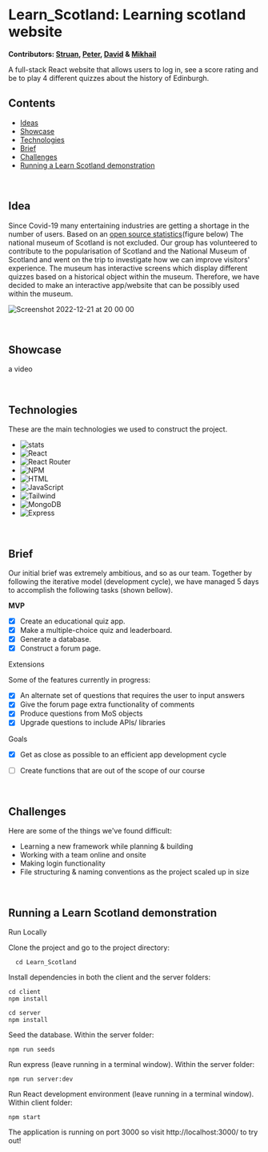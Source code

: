 
# Learn_Scotland: Learning scotland website
<b> Contributors: [Struan](https://github.com/stustr), [Peter](https://github.com/pmo234), 
[David](https://github.com/dvdjms) & [Mikhail](https://github.com/MikhailGorbunov) </b>


A full-stack React website that allows users to log in, see a score rating and be to play 4 different quizzes about the history of Edinburgh.

<!-- 🚧 <b> NB: This is app has reached its MVP, but is still under construction</b> 🚧 -->


## Contents 

* [Ideas](#idea)
* [Showcase](#showcase)
* [Technologies](#technologies)
* [Brief](#brief)
* [Challenges](#challenges)
* [Running a Learn Scotland demonstration](#running-a-learn-scotland-demonstration)


<br>

## Idea



Since Covid-19 many entertaining industries are getting a shortage in the number of users. Based on an [open source statistics](https://www.statista.com/statistics/586826/national-museum-of-scotland-visitor-numbers-united-kingdom-uk/)(figure below) The national museum of Scotland
is not excluded. Our group has volunteered to contribute to the popularisation of Scotland and the National Museum of Scotland and went on the trip to investigate
how we can improve visitors' experience. The museum has interactive screens which display different quizzes based on a historical object within the museum. Therefore,
we have decided to make an interactive app/website that can be possibly used within the museum.

![Screenshot 2022-12-21 at 20 00 00](https://user-images.githubusercontent.com/68015812/222269171-043b02d9-fb88-4ea9-917d-f149279cb073.png)

<br>

## Showcase


a video 

<br>


## Technologies

These are the main technologies we used to construct the project.

* ![stats]
* ![React]
* ![React Router]
* ![NPM]
* ![HTML]
* ![JavaScript]
* ![Tailwind]
* ![MongoDB]
* ![Express]


<br>


## Brief

Our initial brief was extremely ambitious, and so as our team. Together by following the iterative model (development cycle), we have managed 5 days to accomplish the following tasks (shown bellow).

**MVP**


- [x] Create an educational quiz app.
- [x] Make a multiple-choice quiz and leaderboard.
- [x] Generate a database.
- [x] Construct a forum page.

<!-- API find or make -->

 Extensions 

Some of the features currently in progress:

- [x] An alternate set of questions that requires the user to input answers
- [x] Give the forum page extra functionality of comments
- [x] Produce questions from MoS objects 
- [x] Upgrade questions to include APIs/ libraries

 Goals 

- [x] Get as close as possible to an efficient app development cycle
- [ ] Create functions that are out of the scope of our course


<br>

## Challenges

Here are some of the things we've found difficult:

* Learning a new framework while planning & building 
* Working with a team online and onsite
* Making login functionality
* File structuring & naming conventions as the project scaled up in size


<br>



## Running a Learn Scotland demonstration

Run Locally

Clone the project and go to the project directory:
```
  cd Learn_Scotland
  ```
Install dependencies in both the client and the server folders:

```
cd client
npm install

cd server
npm install
```
Seed the database. Within the server folder:
```
npm run seeds
```
Run express (leave running in a terminal window). Within the server folder:
```
npm run server:dev
```
Run React development environment (leave running in a terminal window). Within client folder:
```
npm start
```
The application is running on port 3000 so visit http://localhost:3000/ to try out!


<!-- MARKDOWN LINKS & IMAGES -->

<!-- [ReactNative]:https://img.shields.io/badge/React_Native-20232A?style=for-the-badge&logo=react&logoColor=61DAFB -->
[Java]:https://img.shields.io/badge/Java-ED8B00?style=for-the-badge&logo=openjdk&logoColor=white
[Spring]:https://img.shields.io/badge/Spring-6DB33F?style=for-the-badge&logo=spring&logoColor=white
[Hibernate]:https://img.shields.io/badge/Hibernate-59666C?style=for-the-badge&logo=Hibernate&logoColor=white
[PostgreSQL]:https://img.shields.io/badge/PostgreSQL-316192?style=for-the-badge&logo=postgresql&logoColor=white
[IntelliJ_IDEA]: https://img.shields.io/badge/IntelliJ_IDEA-000000.svg?style=for-the-badge&logo=intellij-idea&logoColor=white
[ReactNative]:https://img.shields.io/badge/React_Native-20232A?style=for-the-badge&logo=react&logoColor=61DAFB
[stats]:https://img.shields.io/tokei/lines/github/pmo234/Learn_Scotland

[Tailwind]: https://img.shields.io/badge/Tailwind_CSS-38B2AC?style=for-the-badge&logo=tailwind-css&logoColor=white
[JavaScript]: https://img.shields.io/badge/JavaScript-F7DF1E?style=for-the-badge&logo=javascript&logoColor=black
[HTML]: https://img.shields.io/badge/HTML5-E34F26?style=flat-square&logo=HTML5&logoColor=white
[NPM]: https://img.shields.io/badge/NPM-%23CB3837.svg?style=for-the-badge&logo=npm&logoColor=white
[React]: https://img.shields.io/badge/react-%2320232a.svg?style=for-the-badge&logo=react&logoColor=%2361DAFB
[MongoDB]: https://img.shields.io/badge/MongoDB-%234ea94b.svg?style=for-the-badge&logo=mongodb&logoColor=white
[React Router]: https://img.shields.io/badge/React_Router-CA4245?style=for-the-badge&logo=react-router&logoColor=white
[Express]: https://img.shields.io/badge/express.js-%23404d59.svg?style=for-the-badge&logo=express&logoColor=%2361DAFB

